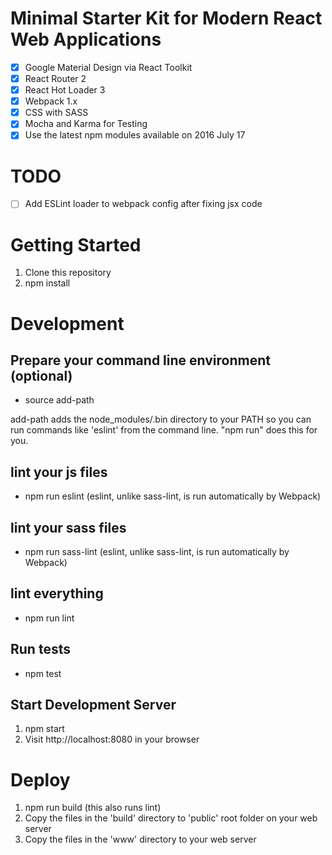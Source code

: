 # Minimal Starter Kit for Modern React Web Applications

- [x] Google Material Design via React Toolkit
- [x] React Router 2
- [x] React Hot Loader 3
- [x] Webpack 1.x
- [x] CSS with SASS
- [x] Mocha and Karma for Testing
- [x] Use the latest npm modules available on 2016 July 17

# TODO
- [ ] Add ESLint loader to webpack config after fixing jsx code

# Getting Started
1. Clone this repository
2. npm install

# Development

## Prepare your command line environment (optional)
* source add-path

add-path adds the node_modules/.bin directory to your PATH so you can run commands like 'eslint' from the command line. "npm run" does this for you.

## lint your js files
* npm run eslint (eslint, unlike sass-lint, is run automatically by Webpack)

## lint your sass files
* npm run sass-lint (eslint, unlike sass-lint, is run automatically by Webpack)

## lint everything
* npm run lint

## Run tests
* npm test

## Start Development Server
1. npm start
2. Visit http://localhost:8080 in your browser

# Deploy
1. npm run build (this also runs lint)
2. Copy the files in the 'build' directory to 'public' root folder on your web server
3. Copy the files in the 'www' directory to your web server
